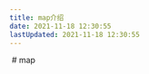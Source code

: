 ```yaml
---
title: map介绍
date: 2021-11-18 12:30:55
lastUpdated: 2021-11-18 12:30:55
---
```


<img src="">
# map

